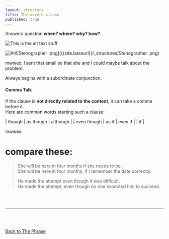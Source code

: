 ```yaml
---
layout: structure
title: The adverb clause
published: true
---
```


Answers question **when? where? why? how?**    


![This is the alt text stuff]({{site.baseurl}}/_structures/A2AD1D56-90DC-44D1-9B5D-06727F99D3B6.jpeg)  


![Alt]({{site.baseurl}}/_structures/Stenographer%20.png)![Stenographer .png]({{site.baseurl}}/_structures/Stenographer .png)  




mwwex: I sent that email so that she and I could maybe talk about the problem.  

Always begins with a subordinate conjunction.  

#### Comma Talk  

If the clause is **not directly related to the content**, it can take a comma before it.  
Here are common words starting such a clause:  


| though | as though | although |
| even though | as if | even if |
| if |  


mwwex:  
# compare these:  
>She will be here in four months if she needs to be.  
>She will be here in four months, if I remember the date correctly.  

>He made the attempt even though it was difficult.  
>He made the attempt, even though no one expected him to succeed.  


<br/>
<br/>

---

<br/>
<br/>

[Back to The Phrase]({{site.baseurl}}/structures/the-phrase)

